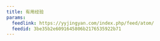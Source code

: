 ```yaml
---
title: 有用经验
params:
  feedlink: https://yyjingyan.com/index.php/feed/atom/
  feedid: 3be35b2e6091645806b2176535922b71
---
```

